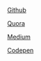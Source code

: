 [Github](https://github.com/mudu93)<br>

[Quora](https://www.quora.com/profile/M-Mudu)

[Medium](https://medium.com/@mudu_sugal)

[Codepen](https://codepen.io/mudu93/)
